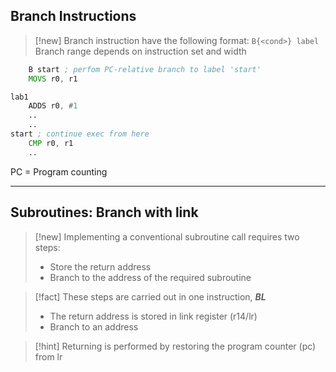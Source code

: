 ## Branch Instructions


> [!new] 
> Branch instruction have the following format:
> `B{<cond>} label`
> Branch range depends on instruction set and width

```asm
	B start ; perfom PC-relative branch to label 'start'
	MOVS r0, r1

lab1
	ADDS r0, #1
	..
	..
start ; continue exec from here
	CMP r0, r1 
	..
```

PC = Program counting 

---
## Subroutines: Branch with link

> [!new] 
> Implementing a conventional subroutine call requires two steps:
> - Store the return address
> - Branch to the address of the required subroutine

> [!fact] 
> These steps are carried out in one instruction, ***BL***
> - The return address is stored in link register (r14/lr)
> - Branch to an address 

> [!hint] 
> Returning is performed by restoring the program counter (pc) from lr









